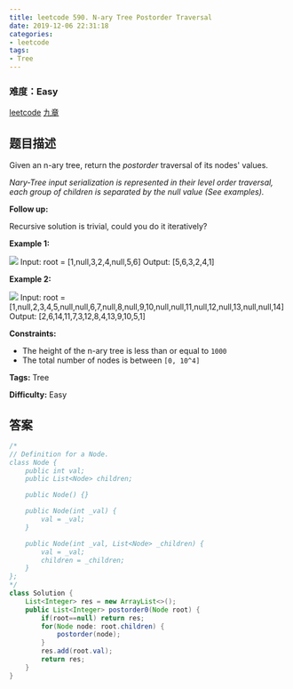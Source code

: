 ```yaml
---
title: leetcode 590. N-ary Tree Postorder Traversal
date: 2019-12-06 22:31:18
categories:
- leetcode
tags:
- Tree
---
```

### 难度：Easy

<a href="https://leetcode.com/problems/n-ary-tree-postorder-traversal/">leetcode</a>
<a href="https://www.jiuzhang.com/solution/n-ary-tree-postorder-traversal/">九章</a>
## 题目描述
Given an n-ary tree, return the _postorder_ traversal of its nodes' values.

_Nary-Tree input serialization  is represented in their level order traversal,
each group of children is separated by the null value (See examples)._



**Follow up:**

Recursive solution is trivial, could you do it iteratively?



**Example 1:**

![](https://assets.leetcode.com/uploads/2018/10/12/narytreeexample.png)
            Input: root = [1,null,3,2,4,null,5,6]    Output: [5,6,3,2,4,1]    

**Example 2:**

![](https://assets.leetcode.com/uploads/2019/11/08/sample_4_964.png)
            Input: root = [1,null,2,3,4,5,null,null,6,7,null,8,null,9,10,null,null,11,null,12,null,13,null,null,14]    Output: [2,6,14,11,7,3,12,8,4,13,9,10,5,1]    



**Constraints:**

  * The height of the n-ary tree is less than or equal to `1000`
  * The total number of nodes is between `[0, 10^4]`


**Tags:** Tree

**Difficulty:** Easy
## 答案
<!--more-->
```java
/*
// Definition for a Node.
class Node {
    public int val;
    public List<Node> children;

    public Node() {}

    public Node(int _val) {
        val = _val;
    }

    public Node(int _val, List<Node> _children) {
        val = _val;
        children = _children;
    }
};
*/
class Solution {
    List<Integer> res = new ArrayList<>();
    public List<Integer> postorder0(Node root) {
        if(root==null) return res;
        for(Node node: root.children) {
            postorder(node);
        }
        res.add(root.val);
        return res;
    }
}
```
